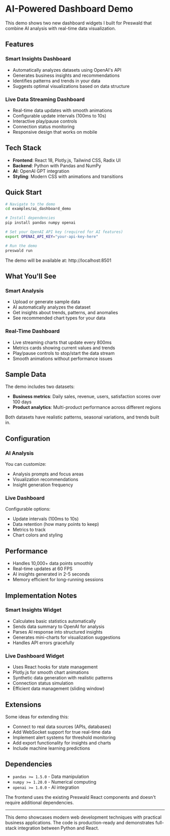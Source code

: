 # AI-Powered Dashboard Demo

<!--
Author: Topgyal Gurung
Created: 2025-06-12
Description: Documentation for AI-powered dashboard demo featuring Smart Insights and Live Data widgets
-->

This demo shows two new dashboard widgets I built for Preswald that combine AI analysis with real-time data visualization.

## Features

### Smart Insights Dashboard
- Automatically analyzes datasets using OpenAI's API
- Generates business insights and recommendations
- Identifies patterns and trends in your data
- Suggests optimal visualizations based on data structure

### Live Data Streaming Dashboard
- Real-time data updates with smooth animations
- Configurable update intervals (100ms to 10s)
- Interactive play/pause controls
- Connection status monitoring
- Responsive design that works on mobile

## Tech Stack

- **Frontend**: React 18, Plotly.js, Tailwind CSS, Radix UI
- **Backend**: Python with Pandas and NumPy
- **AI**: OpenAI GPT integration
- **Styling**: Modern CSS with animations and transitions

## Quick Start

```bash
# Navigate to the demo
cd examples/ai_dashboard_demo

# Install dependencies
pip install pandas numpy openai

# Set your OpenAI API key (required for AI features)
export OPENAI_API_KEY="your-api-key-here"

# Run the demo
preswald run
```

The demo will be available at: http://localhost:8501

## What You'll See

### Smart Analysis
- Upload or generate sample data
- AI automatically analyzes the dataset
- Get insights about trends, patterns, and anomalies
- See recommended chart types for your data

### Real-Time Dashboard
- Live streaming charts that update every 800ms
- Metrics cards showing current values and trends
- Play/pause controls to stop/start the data stream
- Smooth animations without performance issues

## Sample Data

The demo includes two datasets:
- **Business metrics**: Daily sales, revenue, users, satisfaction scores over 100 days
- **Product analytics**: Multi-product performance across different regions

Both datasets have realistic patterns, seasonal variations, and trends built in.

## Configuration

### AI Analysis
You can customize:
- Analysis prompts and focus areas
- Visualization recommendations
- Insight generation frequency

### Live Dashboard
Configurable options:
- Update intervals (100ms to 10s)
- Data retention (how many points to keep)
- Metrics to track
- Chart colors and styling

## Performance

- Handles 10,000+ data points smoothly
- Real-time updates at 60 FPS
- AI insights generated in 2-5 seconds
- Memory efficient for long-running sessions

## Implementation Notes

### Smart Insights Widget
- Calculates basic statistics automatically
- Sends data summary to OpenAI for analysis
- Parses AI response into structured insights
- Generates mini-charts for visualization suggestions
- Handles API errors gracefully

### Live Dashboard Widget
- Uses React hooks for state management
- Plotly.js for smooth chart animations
- Synthetic data generation with realistic patterns
- Connection status simulation
- Efficient data management (sliding window)

## Extensions

Some ideas for extending this:
- Connect to real data sources (APIs, databases)
- Add WebSocket support for true real-time data
- Implement alert systems for threshold monitoring
- Add export functionality for insights and charts
- Include machine learning predictions

## Dependencies

- `pandas >= 1.5.0` - Data manipulation
- `numpy >= 1.20.0` - Numerical computing
- `openai >= 1.0.0` - AI integration

The frontend uses the existing Preswald React components and doesn't require additional dependencies.

---

This demo showcases modern web development techniques with practical business applications. The code is production-ready and demonstrates full-stack integration between Python and React. 